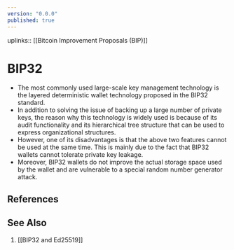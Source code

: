 ```yaml
---
version: "0.0.0"
published: true
---
```

uplinks:: [[Bitcoin Improvement Proposals (BIP)]]
# BIP32
- The most commonly used large-scale key management technology is the layered deterministic wallet technology proposed in the BIP32 standard.
-  In addition to solving the issue of backing up a large number of private keys, the reason why this technology is widely used is because of its audit functionality and its hierarchical tree structure that can be used to express organizational structures.
- However, one of its disadvantages is that the above two features cannot be used at the same time. This is mainly due to the fact that BIP32 wallets cannot tolerate private key leakage. 
- Moreover, BIP32 wallets do not improve the actual storage space used by the wallet and are vulnerable to a special random number generator attack.
## References

## See Also
1. [[BIP32 and Ed25519]]